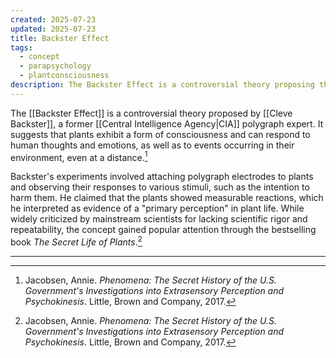 ```yaml
---
created: 2025-07-23
updated: 2025-07-23
title: Backster Effect
tags:
  - concept
  - parapsychology
  - plantconsciousness
description: The Backster Effect is a controversial theory proposing that plants exhibit a form of consciousness and can respond to human thoughts and emotions.
---
```


The [[Backster Effect]] is a controversial theory proposed by [[Cleve Backster]], a former [[Central Intelligence Agency|CIA]] polygraph expert. It suggests that plants exhibit a form of consciousness and can respond to human thoughts and emotions, as well as to events occurring in their environment, even at a distance.[^1]

Backster's experiments involved attaching polygraph electrodes to plants and observing their responses to various stimuli, such as the intention to harm them. He claimed that the plants showed measurable reactions, which he interpreted as evidence of a "primary perception" in plant life. While widely criticized by mainstream scientists for lacking scientific rigor and repeatability, the concept gained popular attention through the bestselling book *The Secret Life of Plants*.[^1]

---

[^1]: Jacobsen, Annie. *Phenomena: The Secret History of the U.S. Government's Investigations into Extrasensory Perception and Psychokinesis*. Little, Brown and Company, 2017.
